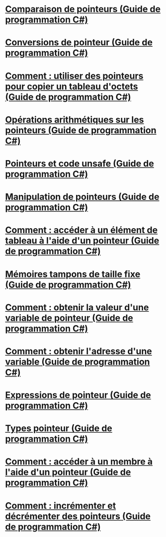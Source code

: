 # [Comparaison de pointeurs (Guide de programmation C#)](pointer-comparison.md)
# [Conversions de pointeur (Guide de programmation C#)](pointer-conversions.md)
# [Comment : utiliser des pointeurs pour copier un tableau d'octets (Guide de programmation C#)](how-to-use-pointers-to-copy-an-array-of-bytes.md)
# [Opérations arithmétiques sur les pointeurs (Guide de programmation C#)](arithmetic-operations-on-pointers.md)
# [Pointeurs et code unsafe (Guide de programmation C#)](index.md)
# [Manipulation de pointeurs (Guide de programmation C#)](manipulating-pointers.md)
# [Comment : accéder à un élément de tableau à l'aide d'un pointeur (Guide de programmation C#)](how-to-access-an-array-element-with-a-pointer.md)
# [Mémoires tampons de taille fixe (Guide de programmation C#)](fixed-size-buffers.md)
# [Comment : obtenir la valeur d'une variable de pointeur (Guide de programmation C#)](how-to-obtain-the-value-of-a-pointer-variable.md)
# [Comment : obtenir l'adresse d'une variable (Guide de programmation C#)](how-to-obtain-the-address-of-a-variable.md)
# [Expressions de pointeur (Guide de programmation C#)](pointer-expressions.md)
# [Types pointeur (Guide de programmation C#)](pointer-types.md)
# [Comment : accéder à un membre à l'aide d'un pointeur (Guide de programmation C#)](how-to-access-a-member-with-a-pointer.md)
# [Comment : incrémenter et décrémenter des pointeurs (Guide de programmation C#)](how-to-increment-and-decrement-pointers.md)
